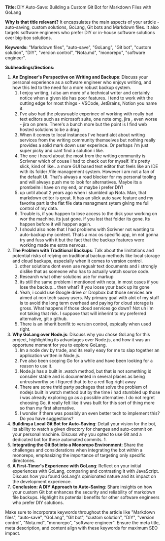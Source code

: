 **Title:** DIY Auto-Save: Building a Custom Git Bot for Markdown Files with GoLang

**Why is that title relevant?** It encapsulates the main aspects of your article - auto-saving, custom solutions, GoLang, Git bots and Markdown files. It also targets software engineers who prefer DIY or in-house software solutions over big-box solutions.

**Keywords:** "Markdown files", "auto-save", "GoLang", "Git bot", "custom solution", "DIY", "version control", "Nota.md", "monorepo", "software engineer".

**Subheadings/Sections:**

1. **An Engineer's Perspective on Writing and Backups**: Discuss your personal experience as a software engineer who enjoys writing, and how this led to the need for a more robust backup system.
    1. I enjoy writing, i also am more of a technical writer and certainly notice when a given ide has poor features. I tend to work with the cutting edge for most things - VSCode, JetBrains, Notion you name it. 
    2. I've also had the pleasruable experince of working with really bad text editors such as microsoft suite, one note omg, jira , even worse - jira on prem. There's a bunch more but the point is I find web hosted solutions to be a drag
    3. When it comes to local instances I've heard alot about writing services from the writing community themselves but nothing really provides a solid mark down user experince. Or perhaps i'm just super picky and cant find a solution i like. 
    4. The one i heard about the most from the writing community is Scrivner which of couse i had to check out for myself. It's pretty slick, kind of like.. a more GUI based text editor that feels like an IDE with its folder /file management system. However i am not a fan of the default UI. That's always a road blocker for my personal tooling and will always push me to look for alternatives. Maybe its a prombelm i have on my end, or maybe i prefer DIY! 
    5. up until about 2 years ago when i stumbled up Nota. Man, that markdown editor is great. It has an slick auto save feature and my favorite part is the flat file data managment sytem giving me full control of my data. 
    6. Trouble is, if you happen to lose access to the disk your working on wor the machine. its just gone. if you lost that folder its gone. Its happen before it will happen again. 
    7. I should also note that I had problems with Scrivner not wanting to auto-backup my content. Thats a mac os specific app, im not gonna try and fuss with it but the fact that the backup features were working made me extra nervous. 
2. **The Problem with Traditional Backups**: Talk about the limitations and potential risks of relying on traditional backup methods like local storage and cloud backups, especially when it comes to version control.
    1. other solutions dont even use regualr text documents and i strongly dislike that as someone who has to actually watch source code. 
    2. Research what other solutions use for markup
    3. its still the same problem i mentioned with nota, in most cases if you lose the backup... then what? if you loose your back up its gone
    4. Yeah, i could use Google drive or Dropbox but those services are aimed at non tech saavy users. My primary goal with alot of my stuff is to avoid the long term overhead and paying for cloud storage is gross. What happens if those cloud services go down? Not uh i'm not taking that risk. I suppose that will inherint to my preferred alternative, git x github. 
    5. There is an inherit benifit to version control, espically when used right. 
3. **Why GoLang over Node.js**: Discuss why you chose GoLang for this project, highlighting its advantages over Node.js, and how it was an opportune moment for you to explore GoLang.
    1. Im a node dev by trade, and its really easy for me to slap together an application written in Node.js.
    2. I've also been scoping Go for a while and have been looking for a reason to use it. 
    3. Node.js has a built in .watch method, but that is not something id consdier stable and is documented in several places as being untrustworthy so i figured that to be a red flag right away
    4. There are some thrid party packages that solve the problem of nodejs built in watch method but by the time i had stumbled up those i was already exploring go as a possible alternative. I do not regret choosing Go, it really felt like it was built for this sort of thing more so than my first alternative.
    5. I wonder if there was possibly an even better tech to implement this? Do you have suggestions?
4. **Building a Local Git Bot for Auto-Saving**: Detail your vision for the bot, its ability to watch a given directory for changes and auto-commit on your personal machine. Discuss why you opted to use Git and a dedicated bot for these automated commits.
    1. 
5. **Integrating the Git Bot into a Monorepo Environment**: Share the challenges and considerations when integrating the bot within a monorepo, emphasizing the importance of targeting only specific directories.
6. **A First-Timer's Experience with GoLang**: Reflect on your initial experiences with GoLang, comparing and contrasting it with JavaScript. Discuss how you found GoLang's opinionated nature and its impact on the development experience.
7. **Conclusion: A DIY Approach to Auto-Saving**: Share insights on how your custom Git bot enhances the security and reliability of markdown file backups. Highlight its potential benefits for other software engineers who prefer DIY solutions.

Make sure to incorporate keywords throughout the article like "Markdown files", "auto-save", "GoLang", "Git bot", "custom solution", "DIY", "version control", "Nota.md", "monorepo", "software engineer". Ensure the meta title, meta description, and content align with these keywords for maximum SEO impact.